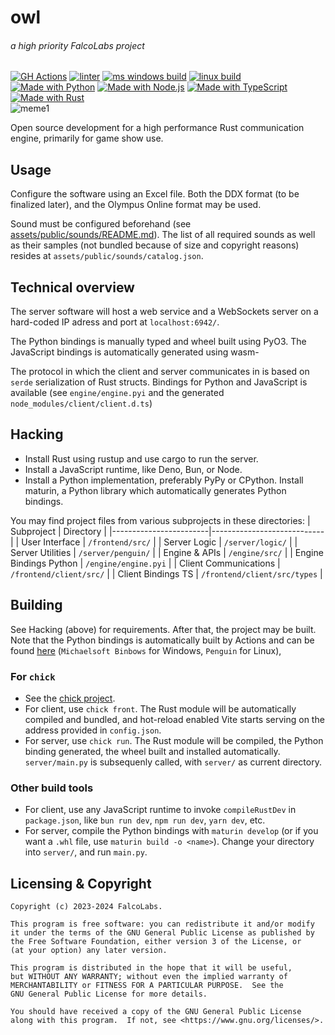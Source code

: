 # owl
###### a high priority FalcoLabs project
[![GH Actions](https://img.shields.io/badge/CI-GitHub_Actions-blue?logo=github-actions&logoColor=white)](https://github.com/falcolabs/owl/actions "Go to GitHub Actions page") [![linter](https://github.com/falcolabs/owl/actions/workflows/ohiodetector.yml/badge.svg)](https://github.com/falcolabs/owl/actions/workflows/ohiodetector.yml "Go to Linter page") [![ms windows build](https://github.com/falcolabs/owl/actions/workflows/michaelsoft.yml/badge.svg)](https://github.com/falcolabs/owl/actions/workflows/michaelsoft.yml "Go to Windows build page") [![linux build](https://github.com/falcolabs/owl/actions/workflows/leenux.yml/badge.svg)](https://github.com/falcolabs/owl/actions/workflows/leenux.yml "Go to Linux build page")
<br />
[![Made with Python](https://img.shields.io/badge/Python->=3.12-blue?logo=python&logoColor=white)](https://python.org "Go to Python homepage") [![Made with Node.js](https://img.shields.io/badge/Node.js->=22-blue?logo=node.js&logoColor=white)](https://nodejs.org "Go to Node.js homepage") [![Made with TypeScript](https://img.shields.io/badge/TypeScript-4-blue?logo=typescript&logoColor=white)](https://typescriptlang.org "Go to TypeScript homepage") [![Made with Rust](https://img.shields.io/badge/Rust-2021-blue?logo=rust&logoColor=white)](https://www.rust-lang.org/ "Go to Rust homepage")
<br />
![meme1](https://forthebadge.com/images/featured/featured-powered-by-electricity.svg)

Open source development for a high performance Rust communication engine, primarily for game show use.
## Usage
Configure the software using an Excel file. Both the DDX format (to be finalized later), and the Olympus Online format may be used.

Sound must be configured beforehand (see [assets/public/sounds/README.md](assets/public/sounds/README.md)). The list of all required sounds as well as their samples (not bundled because of size and copyright reasons) resides at `assets/public/sounds/catalog.json`.

## Technical overview
The server software will host a web service and a WebSockets server on a
hard-coded IP adress and port at `localhost:6942/`.

The Python bindings is manually typed and wheel built using PyO3.
The JavaScript bindings is automatically generated using wasm-

The protocol in which the client and server communicates in is based
on `serde` serialization of Rust structs. Bindings for Python and
JavaScript is available (see `engine/engine.pyi` and the generated
`node_modules/client/client.d.ts`)

## Hacking
* Install Rust using rustup and use cargo to run the server.
* Install a JavaScript runtime, like Deno, Bun, or Node.
* Install a Python implementation, preferably PyPy or CPython.
  Install maturin, a Python library which automatically
  generates Python bindings.

You may find project files from various subprojects in these
directories:
| Subproject             | Directory                  |
|------------------------|----------------------------|
| User Interface         | `/frontend/src/`             |
| Server Logic           | `/server/logic/`             |
| Server Utilities       | `/server/penguin/`           |
| Engine & APIs          | `/engine/src/`               |
| Engine Bindings Python | `/engine/engine.pyi`         |
| Client Communications  | `/frontend/client/src/`      |
| Client Bindings TS     | `/frontend/client/src/types` |

Building
--------
See Hacking (above) for requirements. After that, the project may be built. Note that the Python bindings is automatically built by Actions and can be found [here](https://github.com/falcolabs/owl/actions) (`Michaelsoft Binbows` for Windows, `Penguin` for Linux),
### For `chick`
  * See the [chick project](https://github.com/falcolabs/chick).
  * For client, use `chick front`. The Rust module will be automatically
    compiled and bundled, and hot-reload enabled Vite starts serving on
    the address provided in `config.json`.
  * For server, use `chick run`. The Rust module will be compiled,
    the Python binding generated, the wheel built and installed automatically.
    `server/main.py` is subsequenly called, with `server/` as current directory.

### Other build tools
  * For client, use any JavaScript runtime to invoke `compileRustDev` in `package.json`, like `bun run dev`, `npm run dev`, `yarn dev`, etc.
  * For server, compile the Python bindings with `maturin develop` (or if you want a `.whl` file, use `maturin build -o <name>`). Change your directory into `server/`, and run `main.py`.

Licensing & Copyright
---------------------
```
Copyright (c) 2023-2024 FalcoLabs.

This program is free software: you can redistribute it and/or modify
it under the terms of the GNU General Public License as published by
the Free Software Foundation, either version 3 of the License, or
(at your option) any later version.

This program is distributed in the hope that it will be useful,
but WITHOUT ANY WARRANTY; without even the implied warranty of
MERCHANTABILITY or FITNESS FOR A PARTICULAR PURPOSE.  See the
GNU General Public License for more details.

You should have received a copy of the GNU General Public License
along with this program.  If not, see <https://www.gnu.org/licenses/>.
```
